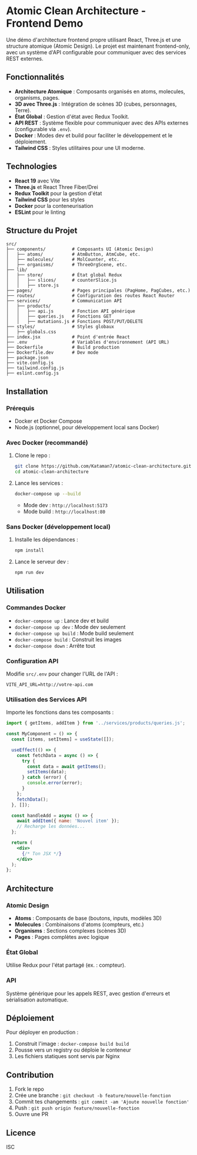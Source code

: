 # Atomic Clean Architecture - Frontend Demo

Une démo d'architecture frontend propre utilisant React, Three.js et une structure atomique (Atomic Design). Le projet est maintenant frontend-only, avec un système d'API configurable pour communiquer avec des services REST externes.

## Fonctionnalités

- **Architecture Atomique** : Composants organisés en atoms, molecules, organisms, pages.
- **3D avec Three.js** : Intégration de scènes 3D (cubes, personnages, Terre).
- **État Global** : Gestion d'état avec Redux Toolkit.
- **API REST** : Système flexible pour communiquer avec des APIs externes (configurable via `.env`).
- **Docker** : Modes dev et build pour faciliter le développement et le déploiement.
- **Tailwind CSS** : Styles utilitaires pour une UI moderne.

## Technologies

- **React 19** avec Vite
- **Three.js** et React Three Fiber/Drei
- **Redux Toolkit** pour la gestion d'état
- **Tailwind CSS** pour les styles
- **Docker** pour la conteneurisation
- **ESLint** pour le linting

## Structure du Projet

```
src/
├── components/          # Composants UI (Atomic Design)
│   ├── atoms/           # AtmButton, AtmCube, etc.
│   ├── molecules/       # MolCounter, etc.
│   ├── organisms/       # ThreeOrgScene, etc.
├── lib/
│   ├── store/           # État global Redux
│   │   ├── slices/      # counterSlice.js
│   │   ├── store.js
├── pages/               # Pages principales (PagHome, PagCubes, etc.)
├── routes/              # Configuration des routes React Router
├── services/            # Communication API
│   ├── products/
│   │   ├── api.js       # Fonction API générique
│   │   ├── queries.js   # Fonctions GET
│   │   ├── mutations.js # Fonctions POST/PUT/DELETE
├── styles/              # Styles globaux
│   ├── globals.css
├── index.jsx            # Point d'entrée React
├── .env                 # Variables d'environnement (API URL)
├── Dockerfile           # Build production
├── Dockerfile.dev       # Dev mode
├── package.json
├── vite.config.js
├── tailwind.config.js
├── eslint.config.js
```

## Installation

### Prérequis
- Docker et Docker Compose
- Node.js (optionnel, pour développement local sans Docker)

### Avec Docker (recommandé)
1. Clone le repo :
   ```bash
   git clone https://github.com/Kataman7/atomic-clean-architecture.git
   cd atomic-clean-architecture
   ```

2. Lance les services :
   ```bash
   docker-compose up --build
   ```
   - Mode dev : `http://localhost:5173`
   - Mode build : `http://localhost:80`

### Sans Docker (développement local)
1. Installe les dépendances :
   ```bash
   npm install
   ```

2. Lance le serveur dev :
   ```bash
   npm run dev
   ```

## Utilisation

### Commandes Docker
- `docker-compose up` : Lance dev et build
- `docker-compose up dev` : Mode dev seulement
- `docker-compose up build` : Mode build seulement
- `docker-compose build` : Construit les images
- `docker-compose down` : Arrête tout

### Configuration API
Modifie `src/.env` pour changer l'URL de l'API :
```
VITE_API_URL=http://votre-api.com
```

### Utilisation des Services API
Importe les fonctions dans tes composants :

```jsx
import { getItems, addItem } from '../services/products/queries.js';

const MyComponent = () => {
  const [items, setItems] = useState([]);

  useEffect(() => {
    const fetchData = async () => {
      try {
        const data = await getItems();
        setItems(data);
      } catch (error) {
        console.error(error);
      }
    };
    fetchData();
  }, []);

  const handleAdd = async () => {
    await addItem({ name: 'Nouvel item' });
    // Recharge les données...
  };

  return (
    <div>
      {/* Ton JSX */}
    </div>
  );
};
```

## Architecture

### Atomic Design
- **Atoms** : Composants de base (boutons, inputs, modèles 3D)
- **Molecules** : Combinaisons d'atoms (compteurs, etc.)
- **Organisms** : Sections complexes (scènes 3D)
- **Pages** : Pages complètes avec logique

### État Global
Utilise Redux pour l'état partagé (ex. : compteur).

### API
Système générique pour les appels REST, avec gestion d'erreurs et sérialisation automatique.

## Déploiement

Pour déployer en production :
1. Construit l'image : `docker-compose build build`
2. Pousse vers un registry ou déploie le conteneur
3. Les fichiers statiques sont servis par Nginx

## Contribution

1. Fork le repo
2. Crée une branche : `git checkout -b feature/nouvelle-fonction`
3. Commit tes changements : `git commit -am 'Ajoute nouvelle fonction'`
4. Push : `git push origin feature/nouvelle-fonction`
5. Ouvre une PR

## Licence

ISC